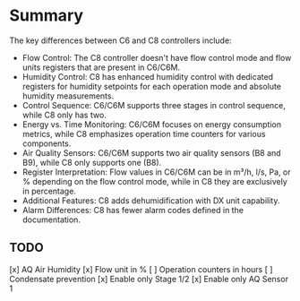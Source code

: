 # Summary

The key differences between C6 and C8 controllers include:

* Flow Control: The C8 controller doesn't have flow control mode and flow units registers that are present in C6/C6M.
* Humidity Control: C8 has enhanced humidity control with dedicated registers for humidity setpoints for each operation mode and absolute humidity measurements.
* Control Sequence: C6/C6M supports three stages in control sequence, while C8 only has two.
* Energy vs. Time Monitoring: C6/C6M focuses on energy consumption metrics, while C8 emphasizes operation time counters for various components.
* Air Quality Sensors: C6/C6M supports two air quality sensors (B8 and B9), while C8 only supports one (B8).
* Register Interpretation: Flow values in C6/C6M can be in m³/h, l/s, Pa, or % depending on the flow control mode, while in C8 they are exclusively in percentage.
* Additional Features: C8 adds dehumidification with DX unit capability.
* Alarm Differences: C8 has fewer alarm codes defined in the documentation.

## TODO

[x] AQ Air Humidity
[x] Flow unit in %
[ ] Operation counters in hours
[ ] Condensate prevention
[x] Enable only Stage 1/2
[x] Enable only AQ Sensor 1